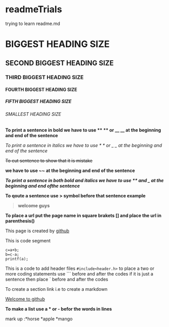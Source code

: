# readmeTrials
trying to learn readme.md
# BIGGEST HEADING SIZE
## SECOND BIGGEST HEADING SIZE
### THIRD BIGGEST HEADING SIZE
#### FOURTH BIGGEST HEADING SIZE
##### FIFTH BIGGEST HEADING SIZE
###### SMALLEST HEADING SIZE
**To print a sentence in bold we have to use ** ** or __ __ at the beginning and end of the sentence**

*To print a sentence in italics we have to use * * or _ _ at the beginning and end of the sentence*

~~To cut sentence to show that it is mistake~~

**we have to use ~~ at the beginning and end of the sentence**

**_To print a sentence in both bold and italics we have to use ** and _ at the beginning and end ofthe sentence_**

**To qoute a sentence use > symbol before that sentence example**
>**welcome guys**

**To place a url put the page name in square brakets [] and place the url in parenthesis()**

This page is created by [github](https://pages.github.com)


This is  code segment
```
c=a+b;
b=c-a;
printf(a);
```
This is a code to add header files `#include<header.h>`
to place a two or more coding statements use ``` before and after the codes
if it is just a sentence then place ` before and after the codes

To create a section link i.e to create a markdown

[Welcome to github](#smallest-heading-size)

__To make a list use a * or - befor the words in lines__

mark up :*horse
         *apple
         *mango
